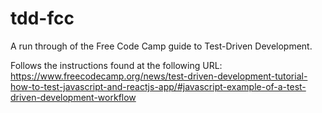 # tdd-fcc
A run through of the Free Code Camp guide to Test-Driven Development. 

Follows the instructions found at the following URL:
https://www.freecodecamp.org/news/test-driven-development-tutorial-how-to-test-javascript-and-reactjs-app/#javascript-example-of-a-test-driven-development-workflow
